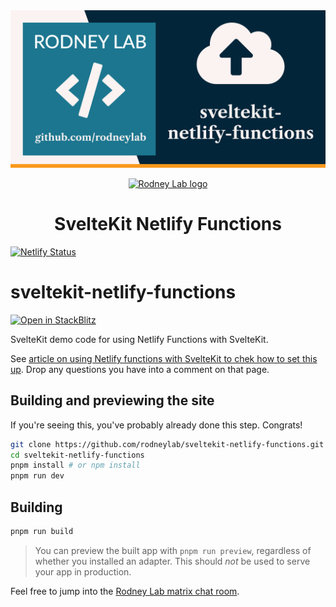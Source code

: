 <img src="./images/rodneylab-github-sveltekit-netlify-functions.png" alt="Rodney Lab sveltekit-netlify-functions Github banner">

<p align="center">
  <a aria-label="Open Rodney Lab site" href="https://rodneylab.com" rel="nofollow noopener noreferrer">
    <img alt="Rodney Lab logo" src="https://rodneylab.com/assets/icon.png" width="60" />
  </a>
</p>
<h1 align="center">
  SvelteKit Netlify Functions
</h1>

[![Netlify Status](https://api.netlify.com/api/v1/badges/258c21cc-4a2c-4add-8b58-42128203863b/deploy-status)](https://app.netlify.com/sites/serene-turing-050367/deploys)

# sveltekit-netlify-functions

[![Open in StackBlitz](https://developer.stackblitz.com/img/open_in_stackblitz.svg)](https://stackblitz.com/github/rodneylab/sveltekit-netlify-functions)

SvelteKit demo code for using Netlify Functions with SvelteKit.

See <a href="https://rodneylab.com/using-netlify-functions-sveltekit/">article on using Netlify functions with SvelteKit to chek how to set this up</a>. Drop any questions you have into a comment on that page.

## Building and previewing the site

If you're seeing this, you've probably already done this step. Congrats!

```bash
git clone https://github.com/rodneylab/sveltekit-netlify-functions.git my-new-mdsvex-blog
cd sveltekit-netlify-functions
pnpm install # or npm install
pnpm run dev
```

## Building

```bash
pnpm run build
```

> You can preview the built app with `pnpm run preview`, regardless of whether you installed an adapter. This should _not_ be used to serve your app in production.

Feel free to jump into the [Rodney Lab matrix chat room](https://matrix.to/#/%23rodney:matrix.org).
